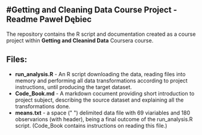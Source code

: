 #Getting and Cleaning Data Course Project - Readme
Paweł Dębiec
-------------------------------------------------

The repository contains the R script and documentation created as a course project within **Getting and Cleanind Data** Coursera course.

Files:
------

-   **run\_analysis.R** - An R script downloading the data, reading files into memory and performing all data transformations according to project instructions, until producing the target dataset.
-   **Code\_Book.md** - A markdown cocument providing short introduction to project subject, describing the source dataset and explaining all the transformations done.
-   **means.txt** - a space (" ") delimited data file with 69 viariables and 180 observarions (with header), being a final outcome of the run\_analysis.R script. (Code\_Book contains instructions on reading this file.)
